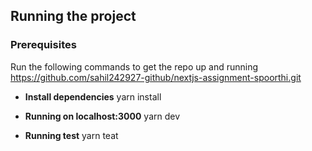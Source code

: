 ## Running the project

### Prerequisites

Run the following commands to get the repo up and running
https://github.com/sahil242927-github/nextjs-assignment-spoorthi.git

- **Install dependencies**
  yarn install

- **Running on localhost:3000**
  yarn dev

- **Running test**
  yarn teat
